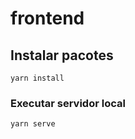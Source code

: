 # frontend

## Instalar pacotes
```
yarn install
```

### Executar servidor local
```
yarn serve
```